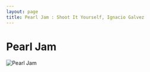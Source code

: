 ```yaml
---
layout: page
title: Pearl Jam : Shoot It Yourself, Ignacio Galvez
---
```


# Pearl Jam

![Pearl Jam](http://assets.farmhouse.co/publishing/1-shoot-it-yourself/images/pearl-jam-1.jpg)
